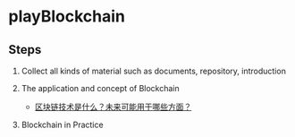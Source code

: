 # playBlockchain

## Steps
1. Collect all kinds of material such as documents, repository, introduction

2. The application and concept of Blockchain
   - [区块链技术是什么？未来可能用于哪些方面？](https://www.zhihu.com/question/27687960)
    
3. Blockchain in Practice


